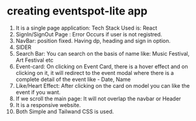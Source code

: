 # creating eventspot-lite app
1. It is a single page application: Tech Stack Used is: React
2. SignIn/SignOut Page : Error Occurs if user is not registred.
3. NavBar: position fixed. Having dp, heading and sign in option.
4. SIDER
5. Search Bar: You can search on the basis of name like: Music Festival, Art Festival etc
6. Event-card: On clicking on Event Card, there is a hover effect 
               and 
               on clicking on it, it will redirect to the event modal where there is a complete detail of the event
               like - Date, Name
7. Like/Heart Effect: After clicking on the card on model you can like the event if you want.
8. If we scroll the main page: It will not overlap the navbar or Header
9. It is a responsive website.
10. Both Simple and Tailwand CSS is used.